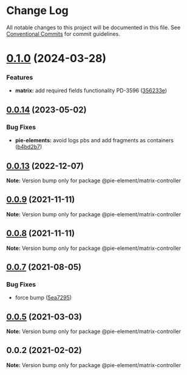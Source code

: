 # Change Log

All notable changes to this project will be documented in this file.
See [Conventional Commits](https://conventionalcommits.org) for commit guidelines.

# [0.1.0](https://github.com/pie-framework/pie-elements/compare/@pie-element/matrix-controller@0.0.14...@pie-element/matrix-controller@0.1.0) (2024-03-28)


### Features

* **matrix:** add required fields functionality PD-3596 ([356233e](https://github.com/pie-framework/pie-elements/commit/356233ea58c9bc1366b706fa6a86305e5d48bb8f))





## [0.0.14](https://github.com/pie-framework/pie-elements/compare/@pie-element/matrix-controller@0.0.13...@pie-element/matrix-controller@0.0.14) (2023-05-02)


### Bug Fixes

* **pie-elements:** avoid logs pbs and add fragments as containers ([b4bd2b7](https://github.com/pie-framework/pie-elements/commit/b4bd2b7f994d7affdac443bd486047e5a629b763))





## [0.0.13](https://github.com/pie-framework/pie-elements/compare/@pie-element/matrix-controller@0.0.12...@pie-element/matrix-controller@0.0.13) (2022-12-07)

**Note:** Version bump only for package @pie-element/matrix-controller





## [0.0.9](https://github.com/pie-framework/pie-elements/compare/@pie-element/matrix-controller@0.0.7...@pie-element/matrix-controller@0.0.9) (2021-11-11)

**Note:** Version bump only for package @pie-element/matrix-controller





## [0.0.8](https://github.com/pie-framework/pie-elements/compare/@pie-element/matrix-controller@0.0.7...@pie-element/matrix-controller@0.0.8) (2021-11-11)

**Note:** Version bump only for package @pie-element/matrix-controller





## [0.0.7](https://github.com/pie-framework/pie-elements/compare/@pie-element/matrix-controller@0.0.5...@pie-element/matrix-controller@0.0.7) (2021-08-05)


### Bug Fixes

* force bump ([5ea7295](https://github.com/pie-framework/pie-elements/commit/5ea7295e4755fbc492a76e7ec69e5fc35b196919))





## [0.0.5](https://github.com/pie-framework/pie-elements/compare/@pie-element/matrix-controller@0.0.2...@pie-element/matrix-controller@0.0.5) (2021-03-03)

**Note:** Version bump only for package @pie-element/matrix-controller





## 0.0.2 (2021-02-02)

**Note:** Version bump only for package @pie-element/matrix-controller
